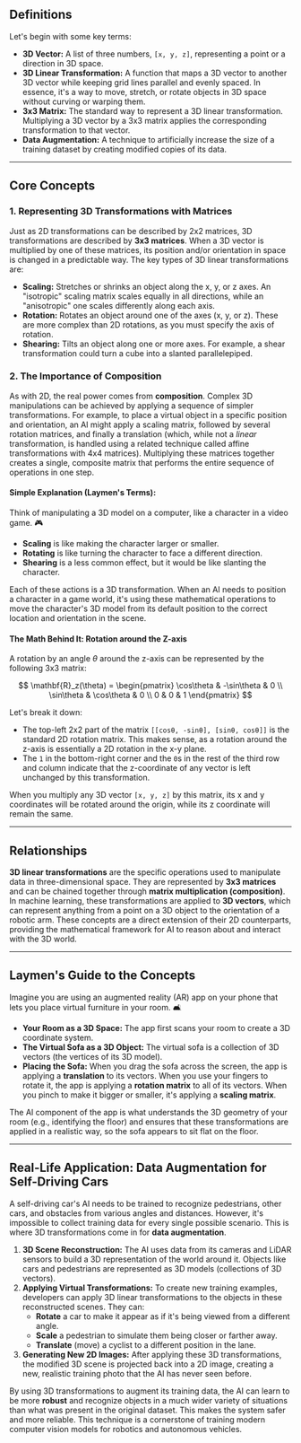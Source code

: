 ## **Definitions**

Let's begin with some key terms:

* **3D Vector:** A list of three numbers, `[x, y, z]`, representing a point or a direction in 3D space.
* **3D Linear Transformation:** A function that maps a 3D vector to another 3D vector while keeping grid lines parallel and evenly spaced. In essence, it's a way to move, stretch, or rotate objects in 3D space without curving or warping them.
* **3x3 Matrix:** The standard way to represent a 3D linear transformation. Multiplying a 3D vector by a 3x3 matrix applies the corresponding transformation to that vector.
* **Data Augmentation:** A technique to artificially increase the size of a training dataset by creating modified copies of its data.

---

## **Core Concepts**

### **1. Representing 3D Transformations with Matrices**

Just as 2D transformations can be described by 2x2 matrices, 3D transformations are described by **3x3 matrices**. When a 3D vector is multiplied by one of these matrices, its position and/or orientation in space is changed in a predictable way. The key types of 3D linear transformations are:

* **Scaling:** Stretches or shrinks an object along the x, y, or z axes. An "isotropic" scaling matrix scales equally in all directions, while an "anisotropic" one scales differently along each axis.
* **Rotation:** Rotates an object around one of the axes (x, y, or z). These are more complex than 2D rotations, as you must specify the axis of rotation.
* **Shearing:** Tilts an object along one or more axes. For example, a shear transformation could turn a cube into a slanted parallelepiped.



### **2. The Importance of Composition**

As with 2D, the real power comes from **composition**. Complex 3D manipulations can be achieved by applying a sequence of simpler transformations. For example, to place a virtual object in a specific position and orientation, an AI might apply a scaling matrix, followed by several rotation matrices, and finally a translation (which, while not a *linear* transformation, is handled using a related technique called affine transformations with 4x4 matrices). Multiplying these matrices together creates a single, composite matrix that performs the entire sequence of operations in one step.

#### **Simple Explanation (Laymen's Terms):**

Think of manipulating a 3D model on a computer, like a character in a video game. 🎮

* **Scaling** is like making the character larger or smaller.
* **Rotating** is like turning the character to face a different direction.
* **Shearing** is a less common effect, but it would be like slanting the character.

Each of these actions is a 3D transformation. When an AI needs to position a character in a game world, it's using these mathematical operations to move the character's 3D model from its default position to the correct location and orientation in the scene.

#### **The Math Behind It: Rotation around the Z-axis**

A rotation by an angle *θ* around the z-axis can be represented by the following 3x3 matrix:

$$
\mathbf{R}_z(\theta) = \begin{pmatrix}
\cos\theta & -\sin\theta & 0 \\
\sin\theta & \cos\theta & 0 \\
0 & 0 & 1
\end{pmatrix}
$$

Let's break it down:

* The top-left 2x2 part of the matrix `[[cosθ, -sinθ], [sinθ, cosθ]]` is the standard 2D rotation matrix. This makes sense, as a rotation around the z-axis is essentially a 2D rotation in the x-y plane.
* The `1` in the bottom-right corner and the `0`s in the rest of the third row and column indicate that the z-coordinate of any vector is left unchanged by this transformation.

When you multiply any 3D vector `[x, y, z]` by this matrix, its x and y coordinates will be rotated around the origin, while its z coordinate will remain the same.

---

## **Relationships**

**3D linear transformations** are the specific operations used to manipulate data in three-dimensional space. They are represented by **3x3 matrices** and can be chained together through **matrix multiplication (composition)**. In machine learning, these transformations are applied to **3D vectors**, which can represent anything from a point on a 3D object to the orientation of a robotic arm. These concepts are a direct extension of their 2D counterparts, providing the mathematical framework for AI to reason about and interact with the 3D world.

---

## **Laymen's Guide to the Concepts**

Imagine you are using an augmented reality (AR) app on your phone that lets you place virtual furniture in your room. 🛋️

* **Your Room as a 3D Space:** The app first scans your room to create a 3D coordinate system.
* **The Virtual Sofa as a 3D Object:** The virtual sofa is a collection of 3D vectors (the vertices of its 3D model).
* **Placing the Sofa:** When you drag the sofa across the screen, the app is applying a **translation** to its vectors. When you use your fingers to rotate it, the app is applying a **rotation matrix** to all of its vectors. When you pinch to make it bigger or smaller, it's applying a **scaling matrix**.

The AI component of the app is what understands the 3D geometry of your room (e.g., identifying the floor) and ensures that these transformations are applied in a realistic way, so the sofa appears to sit flat on the floor.

---

## **Real-Life Application: Data Augmentation for Self-Driving Cars**

A self-driving car's AI needs to be trained to recognize pedestrians, other cars, and obstacles from various angles and distances. However, it's impossible to collect training data for every single possible scenario. This is where 3D transformations come in for **data augmentation**.

1.  **3D Scene Reconstruction:** The AI uses data from its cameras and LiDAR sensors to build a 3D representation of the world around it. Objects like cars and pedestrians are represented as 3D models (collections of 3D vectors).
2.  **Applying Virtual Transformations:** To create new training examples, developers can apply 3D linear transformations to the objects in these reconstructed scenes. They can:
    * **Rotate** a car to make it appear as if it's being viewed from a different angle.
    * **Scale** a pedestrian to simulate them being closer or farther away.
    * **Translate** (move) a cyclist to a different position in the lane.
3.  **Generating New 2D Images:** After applying these 3D transformations, the modified 3D scene is projected back into a 2D image, creating a new, realistic training photo that the AI has never seen before.

By using 3D transformations to augment its training data, the AI can learn to be more **robust** and recognize objects in a much wider variety of situations than what was present in the original dataset. This makes the system safer and more reliable. This technique is a cornerstone of training modern computer vision models for robotics and autonomous vehicles.
